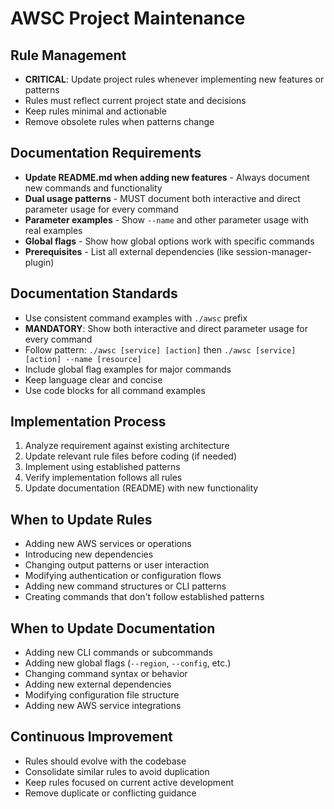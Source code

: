 # AWSC Project Maintenance

## Rule Management
- **CRITICAL**: Update project rules whenever implementing new features or patterns
- Rules must reflect current project state and decisions
- Keep rules minimal and actionable
- Remove obsolete rules when patterns change

## Documentation Requirements
- **Update README.md when adding new features** - Always document new commands and functionality
- **Dual usage patterns** - MUST document both interactive and direct parameter usage for every command
- **Parameter examples** - Show `--name` and other parameter usage with real examples
- **Global flags** - Show how global options work with specific commands
- **Prerequisites** - List all external dependencies (like session-manager-plugin)

## Documentation Standards
- Use consistent command examples with `./awsc` prefix
- **MANDATORY**: Show both interactive and direct parameter usage for every command
- Follow pattern: `./awsc [service] [action]` then `./awsc [service] [action] --name [resource]`
- Include global flag examples for major commands
- Keep language clear and concise
- Use code blocks for all command examples

## Implementation Process
1. Analyze requirement against existing architecture
2. Update relevant rule files before coding (if needed)
3. Implement using established patterns
4. Verify implementation follows all rules
5. Update documentation (README) with new functionality

## When to Update Rules
- Adding new AWS services or operations
- Introducing new dependencies
- Changing output patterns or user interaction
- Modifying authentication or configuration flows
- Adding new command structures or CLI patterns
- Creating commands that don't follow established patterns

## When to Update Documentation
- Adding new CLI commands or subcommands
- Adding new global flags (`--region`, `--config`, etc.)
- Changing command syntax or behavior
- Adding new external dependencies
- Modifying configuration file structure
- Adding new AWS service integrations

## Continuous Improvement
- Rules should evolve with the codebase
- Consolidate similar rules to avoid duplication
- Keep rules focused on current active development
- Remove duplicate or conflicting guidance